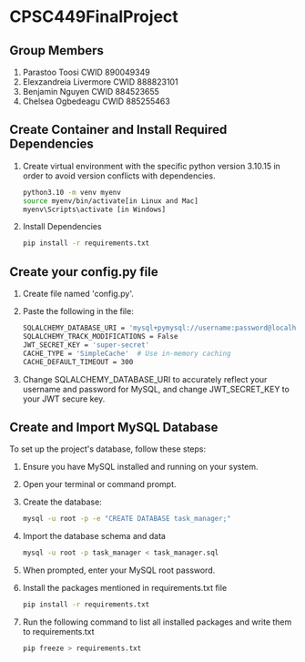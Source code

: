 # CPSC449FinalProject

## Group Members
1. Parastoo Toosi CWID 890049349 
2. Elexzandreia Livermore CWID 888823101 
3. Benjamin Nguyen CWID 884523655
4. Chelsea Ogbedeagu CWID 885255463


## Create Container and Install Required Dependencies
1. Create virtual environment with the specific python version 3.10.15 in order to avoid version conflicts with dependencies.
    ```bash
    python3.10 -m venv myenv
    source myenv/bin/activate[in Linux and Mac]
    myenv\Scripts\activate [in Windows]
    
2. Install Dependencies
    ```bash
    pip install -r requirements.txt


## Create your config.py file
1. Create file named 'config.py'.

2. Paste the following in the file:
    ```bash
    SQLALCHEMY_DATABASE_URI = 'mysql+pymysql://username:password@localhost/task_manager'
    SQLALCHEMY_TRACK_MODIFICATIONS = False
    JWT_SECRET_KEY = 'super-secret'
    CACHE_TYPE = 'SimpleCache'  # Use in-memory caching
    CACHE_DEFAULT_TIMEOUT = 300

3. Change SQLALCHEMY_DATABASE_URI to accurately reflect your username and password for MySQL, and change JWT_SECRET_KEY to your JWT secure key.


## Create and Import MySQL Database
To set up the project's database, follow these steps:

1. Ensure you have MySQL installed and running on your system.

2. Open your terminal or command prompt.

3. Create the database:
   ```bash
   mysql -u root -p -e "CREATE DATABASE task_manager;"

4. Import the database schema and data
    ```bash
    mysql -u root -p task_manager < task_manager.sql

5. When prompted, enter your MySQL root password.

6. Install the packages mentioned in requirements.txt file
    ```bash
    pip install -r requirements.txt

7. Run the following command to list all installed packages and write them to requirements.txt
    ```bash
    pip freeze > requirements.txt

